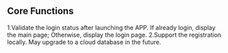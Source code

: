 ## Core Functions
1.Validate the login status after launching the APP. If already login, display the main page; Otherwise, display the login page.
2.Support the registration locally. May upgrade to a cloud database in the future.